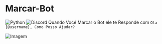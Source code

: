 # Marcar-Bot
![Python](https://img.shields.io/badge/python-3670A0?style=for-the-badge&logo=python&logoColor=ffdd54)
![Discord](https://img.shields.io/badge/Discord-%235865F2.svg?style=for-the-badge&logo=discord&logoColor=white)
Quando Você Marcar o Bot ele te Responde com
```Ola {@username}, Como Posso Ajudar?```

![Imagem](https://i.ibb.co/NgggrqZb/IMG-20250130-WA0037.jpg)
